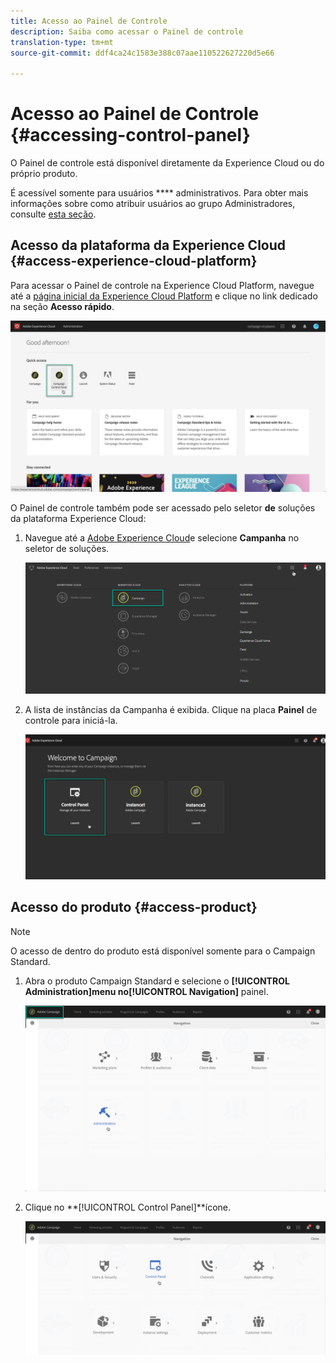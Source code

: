 ```yaml
---
title: Acesso ao Painel de Controle
description: Saiba como acessar o Painel de controle
translation-type: tm+mt
source-git-commit: ddf4ca24c1583e388c07aae110522627220d5e66

---
```



# Acesso ao Painel de Controle {#accessing-control-panel}

O Painel de controle está disponível diretamente da Experience Cloud ou do próprio produto.

É acessível somente para usuários **** administrativos. Para obter mais informações sobre como atribuir usuários ao grupo Administradores, consulte [esta seção](../../discover/using/managing-permissions.md).

## Acesso da plataforma da Experience Cloud {#access-experience-cloud-platform}

Para acessar o Painel de controle na Experience Cloud Platform, navegue até a [página inicial da Experience Cloud Platform](https://experiencecloud.adobe.com/) e clique no link dedicado na seção **Acesso rápido**.

![](assets/do-not-localize/quickaccess.png)

O Painel de controle também pode ser acessado pelo seletor **de** soluções da plataforma Experience Cloud:

1. Navegue até a [Adobe Experience Cloud](https://experiencecloud.adobe.com/)e selecione **Campanha** no seletor de soluções.

   ![](assets/do-not-localize/control_panel_access1.png)

1. A lista de instâncias da Campanha é exibida. Clique na placa **Painel** de controle para iniciá-la.

   ![](assets/do-not-localize/control_panel_access2.png)

## Acesso do produto {#access-product}

>[!NOTE]
>
>O acesso de dentro do produto está disponível somente para o Campaign Standard.

1. Abra o produto Campaign Standard e selecione o **[!UICONTROL Administration]**menu no**[!UICONTROL Navigation]** painel.

   ![](assets/control_panel_access3.png)

1. Clique no **[!UICONTROL Control Panel]**ícone.

   ![](assets/control_panel_access4.png)
